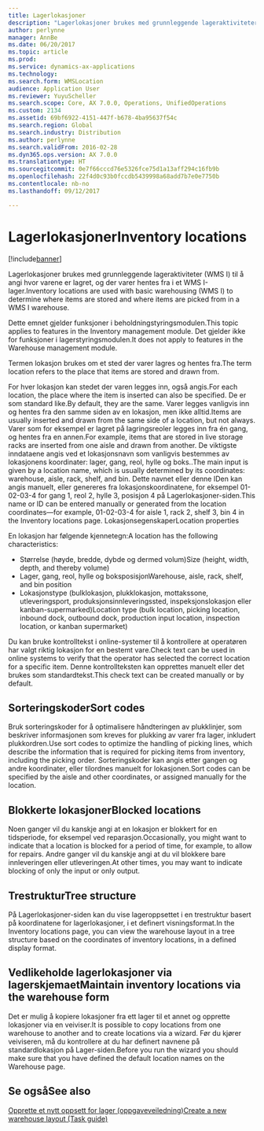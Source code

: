 ```yaml
---
title: Lagerlokasjoner
description: "Lagerlokasjoner brukes med grunnleggende lageraktiviteter (WMS I) til å angi hvor varene er lagret, og der varer hentes fra i et WMS I-lager."
author: perlynne
manager: AnnBe
ms.date: 06/20/2017
ms.topic: article
ms.prod: 
ms.service: dynamics-ax-applications
ms.technology: 
ms.search.form: WMSLocation
audience: Application User
ms.reviewer: YuyuScheller
ms.search.scope: Core, AX 7.0.0, Operations, UnifiedOperations
ms.custom: 2134
ms.assetid: 69bf6922-4151-447f-b678-4ba95637f54c
ms.search.region: Global
ms.search.industry: Distribution
ms.author: perlynne
ms.search.validFrom: 2016-02-28
ms.dyn365.ops.version: AX 7.0.0
ms.translationtype: HT
ms.sourcegitcommit: 0e7f66cccd76e5326fce75d1a13aff294c16fb9b
ms.openlocfilehash: 22f4d0c93b0fccdb5439998a68add7b7e0e7750b
ms.contentlocale: nb-no
ms.lasthandoff: 09/12/2017

---
```


# <a name="inventory-locations"></a><span data-ttu-id="d381a-103">Lagerlokasjoner</span><span class="sxs-lookup"><span data-stu-id="d381a-103">Inventory locations</span></span>

[!include[banner](../includes/banner.md)]


<span data-ttu-id="d381a-104">Lagerlokasjoner brukes med grunnleggende lageraktiviteter (WMS I) til å angi hvor varene er lagret, og der varer hentes fra i et WMS I-lager.</span><span class="sxs-lookup"><span data-stu-id="d381a-104">Inventory locations are used with basic warehousing (WMS I) to determine where items are stored and where items are picked from in a WMS I warehouse.</span></span>

<span data-ttu-id="d381a-105">Dette emnet gjelder funksjoner i beholdningstyringsmodulen.</span><span class="sxs-lookup"><span data-stu-id="d381a-105">This topic applies to features in the Inventory management module.</span></span> <span data-ttu-id="d381a-106">Det gjelder ikke for funksjoner i lagerstyringsmodulen.</span><span class="sxs-lookup"><span data-stu-id="d381a-106">It does not apply to features in the Warehouse management module.</span></span>

<span data-ttu-id="d381a-107">Termen lokasjon brukes om et sted der varer lagres og hentes fra.</span><span class="sxs-lookup"><span data-stu-id="d381a-107">The term location refers to the place that items are stored and drawn from.</span></span>

<span data-ttu-id="d381a-108">For hver lokasjon kan stedet der varen legges inn, også angis.</span><span class="sxs-lookup"><span data-stu-id="d381a-108">For each location, the place where the item is inserted can also be specified.</span></span> <span data-ttu-id="d381a-109">De er som standard like.</span><span class="sxs-lookup"><span data-stu-id="d381a-109">By default, they are the same.</span></span> <span data-ttu-id="d381a-110">Varer legges vanligvis inn og hentes fra den samme siden av en lokasjon, men ikke alltid.</span><span class="sxs-lookup"><span data-stu-id="d381a-110">Items are usually inserted and drawn from the same side of a location, but not always.</span></span> <span data-ttu-id="d381a-111">Varer som for eksempel er lagret på lagringsreoler legges inn fra én gang, og hentes fra en annen.</span><span class="sxs-lookup"><span data-stu-id="d381a-111">For example, items that are stored in live storage racks are inserted from one aisle and drawn from another.</span></span> <span data-ttu-id="d381a-112">De viktigste inndataene angis ved et lokasjonsnavn som vanligvis bestemmes av lokasjonens koordinater: lager, gang, reol, hylle og boks..</span><span class="sxs-lookup"><span data-stu-id="d381a-112">The main input is given by a location name, which is usually determined by its coordinates: warehouse, aisle, rack, shelf, and bin.</span></span> <span data-ttu-id="d381a-113">Dette navnet eller denne IDen kan angis manuelt, eller genereres fra lokasjonskoordinatene, for eksempel 01-02-03-4 for gang 1, reol 2, hylle 3, posisjon 4 på Lagerlokasjoner-siden.</span><span class="sxs-lookup"><span data-stu-id="d381a-113">This name or ID can be entered manually or generated from the location coordinates—for example, 01-02-03-4 for aisle 1, rack 2, shelf 3, bin 4 in the Inventory locations page.</span></span>
<span data-ttu-id="d381a-114">Lokasjonsegenskaper</span><span class="sxs-lookup"><span data-stu-id="d381a-114">Location properties</span></span>

<span data-ttu-id="d381a-115">En lokasjon har følgende kjennetegn:</span><span class="sxs-lookup"><span data-stu-id="d381a-115">A location has the following characteristics:</span></span>
-   <span data-ttu-id="d381a-116">Størrelse (høyde, bredde, dybde og dermed volum)</span><span class="sxs-lookup"><span data-stu-id="d381a-116">Size (height, width, depth, and thereby volume)</span></span>
-   <span data-ttu-id="d381a-117">Lager, gang, reol, hylle og boksposisjon</span><span class="sxs-lookup"><span data-stu-id="d381a-117">Warehouse, aisle, rack, shelf, and bin position</span></span>
-   <span data-ttu-id="d381a-118">Lokasjonstype (bulklokasjon, plukklokasjon, mottakssone, utleveringsport, produksjonsinnleveringssted, inspeksjonslokasjon eller kanban-supermarked)</span><span class="sxs-lookup"><span data-stu-id="d381a-118">Location type (bulk location, picking location, inbound dock, outbound dock, production input location, inspection location, or kanban supermarket)</span></span>

<span data-ttu-id="d381a-119">Du kan bruke kontrolltekst i online-systemer til å kontrollere at operatøren har valgt riktig lokasjon for en bestemt vare.</span><span class="sxs-lookup"><span data-stu-id="d381a-119">Check text can be used in online systems to verify that the operator has selected the correct location for a specific item.</span></span> <span data-ttu-id="d381a-120">Denne kontrollteksten kan opprettes manuelt eller det brukes som standardtekst.</span><span class="sxs-lookup"><span data-stu-id="d381a-120">This check text can be created manually or by default.</span></span>

## <a name="sort-codes"></a><span data-ttu-id="d381a-121">Sorteringskoder</span><span class="sxs-lookup"><span data-stu-id="d381a-121">Sort codes</span></span>
<span data-ttu-id="d381a-122">Bruk sorteringskoder for å optimalisere håndteringen av plukklinjer, som beskriver informasjonen som kreves for plukking av varer fra lager, inkludert plukkordren.</span><span class="sxs-lookup"><span data-stu-id="d381a-122">Use sort codes to optimize the handling of picking lines, which describe the information that is required for picking items from inventory, including the picking order.</span></span> <span data-ttu-id="d381a-123">Sorteringskoder kan angis etter gangen og andre koordinater, eller tilordnes manuelt for lokasjonen.</span><span class="sxs-lookup"><span data-stu-id="d381a-123">Sort codes can be specified by the aisle and other coordinates, or assigned manually for the location.</span></span>

## <a name="blocked-locations"></a><span data-ttu-id="d381a-124">Blokkerte lokasjoner</span><span class="sxs-lookup"><span data-stu-id="d381a-124">Blocked locations</span></span>
<span data-ttu-id="d381a-125">Noen ganger vil du kanskje angi at en lokasjon er blokkert for en tidsperiode, for eksempel ved reparasjon.</span><span class="sxs-lookup"><span data-stu-id="d381a-125">Occasionally, you might want to indicate that a location is blocked for a period of time, for example, to allow for repairs.</span></span> <span data-ttu-id="d381a-126">Andre ganger vil du kanskje angi at du vil blokkere bare innleveringen eller utleveringen.</span><span class="sxs-lookup"><span data-stu-id="d381a-126">At other times, you may want to indicate blocking of only the input or only output.</span></span>

## <a name="tree-structure"></a><span data-ttu-id="d381a-127">Trestruktur</span><span class="sxs-lookup"><span data-stu-id="d381a-127">Tree structure</span></span>

<span data-ttu-id="d381a-128">På Lagerlokasjoner-siden kan du vise lageroppsettet i en trestruktur basert på koordinatene for lagerlokasjoner, i et definert visningsformat.</span><span class="sxs-lookup"><span data-stu-id="d381a-128">In the Inventory locations page, you can view the warehouse layout in a tree structure based on the coordinates of inventory locations, in a defined display format.</span></span>

## <a name="maintain-inventory-locations-via-the-warehouse-form"></a><span data-ttu-id="d381a-129">Vedlikeholde lagerlokasjoner via lagerskjemaet</span><span class="sxs-lookup"><span data-stu-id="d381a-129">Maintain inventory locations via the warehouse form</span></span>

<span data-ttu-id="d381a-130">Det er mulig å kopiere lokasjoner fra ett lager til et annet og opprette lokasjoner via en veiviser.</span><span class="sxs-lookup"><span data-stu-id="d381a-130">It is possible to copy locations from one warehouse to another and to create locations via a wizard.</span></span> <span data-ttu-id="d381a-131">Før du kjører veiviseren, må du kontrollere at du har definert navnene på standardlokasjon på Lager-siden.</span><span class="sxs-lookup"><span data-stu-id="d381a-131">Before you run the wizard you should make sure that you have defined the default location names on the Warehouse page.</span></span>



<a name="see-also"></a><span data-ttu-id="d381a-132">Se også</span><span class="sxs-lookup"><span data-stu-id="d381a-132">See also</span></span>
--------

[<span data-ttu-id="d381a-133">Opprette et nytt oppsett for lager (oppgaveveiledning)</span><span class="sxs-lookup"><span data-stu-id="d381a-133">Create a new warehouse layout (Task guide)</span></span>](/dynamics365/unified-operations/supply-chain/inventory/tasks/create-new-warehouse-layout)

